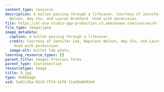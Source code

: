 ```yaml
---
content_type: resource
description: A bullet passing through a lifesaver. Courtesy of Jennifer Lee, Napoleon
  Nelson, Amy Chu, and Lauren Bradford. Used with permission.
file: https://ol-ocw-studio-app-production.s3.amazonaws.com/courses/6-163-strobe-project-laboratory-fall-2005/5a62c3ba8116f5741bf011ad8e8693e9_8.jpg
file_type: image/jpeg
image_metadata:
  caption: A bullet passing through a lifesaver.
  credit: Courtesy of Jennifer Lee, Napoleon Nelson, Amy Chu, and Lauren Bradford.
    Used with permission.
  image-alt: bullet lab photo.
learning_resource_types: []
parent_title: Images Previous Terms
parent_type: CourseSection
resourcetype: Image
title: 8.jpg
type: OCWImage
uid: 5a62c3ba-8116-f574-1bf0-11ad8e8693e9
---
```

